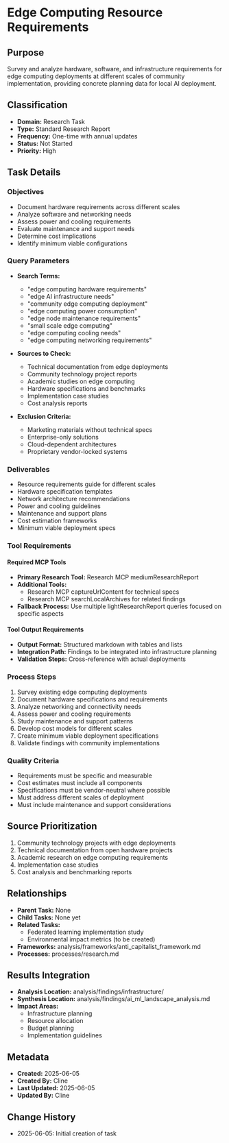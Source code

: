 # Edge Computing Resource Requirements

## Purpose
Survey and analyze hardware, software, and infrastructure requirements for edge computing deployments at different scales of community implementation, providing concrete planning data for local AI deployment.

## Classification
- **Domain:** Research Task
- **Type:** Standard Research Report
- **Frequency:** One-time with annual updates
- **Status:** Not Started
- **Priority:** High

## Task Details

### Objectives
- Document hardware requirements across different scales
- Analyze software and networking needs
- Assess power and cooling requirements
- Evaluate maintenance and support needs
- Determine cost implications
- Identify minimum viable configurations

### Query Parameters
- **Search Terms:**
  - "edge computing hardware requirements"
  - "edge AI infrastructure needs"
  - "community edge computing deployment"
  - "edge computing power consumption"
  - "edge node maintenance requirements"
  - "small scale edge computing"
  - "edge computing cooling needs"
  - "edge computing networking requirements"
  
- **Sources to Check:**
  - Technical documentation from edge deployments
  - Community technology project reports
  - Academic studies on edge computing
  - Hardware specifications and benchmarks
  - Implementation case studies
  - Cost analysis reports
  
- **Exclusion Criteria:**
  - Marketing materials without technical specs
  - Enterprise-only solutions
  - Cloud-dependent architectures
  - Proprietary vendor-locked systems

### Deliverables
- Resource requirements guide for different scales
- Hardware specification templates
- Network architecture recommendations
- Power and cooling guidelines
- Maintenance and support plans
- Cost estimation frameworks
- Minimum viable deployment specs

### Tool Requirements

#### Required MCP Tools
- **Primary Research Tool:** Research MCP mediumResearchReport
- **Additional Tools:** 
  - Research MCP captureUrlContent for technical specs
  - Research MCP searchLocalArchives for related findings
- **Fallback Process:** Use multiple lightResearchReport queries focused on specific aspects

#### Tool Output Requirements
- **Output Format:** Structured markdown with tables and lists
- **Integration Path:** Findings to be integrated into infrastructure planning
- **Validation Steps:** Cross-reference with actual deployments

### Process Steps
1. Survey existing edge computing deployments
2. Document hardware specifications and requirements
3. Analyze networking and connectivity needs
4. Assess power and cooling requirements
5. Study maintenance and support patterns
6. Develop cost models for different scales
7. Create minimum viable deployment specifications
8. Validate findings with community implementations

### Quality Criteria
- Requirements must be specific and measurable
- Cost estimates must include all components
- Specifications must be vendor-neutral where possible
- Must address different scales of deployment
- Must include maintenance and support considerations

## Source Prioritization
1. Community technology projects with edge deployments
2. Technical documentation from open hardware projects
3. Academic research on edge computing requirements
4. Implementation case studies
5. Cost analysis and benchmarking reports

## Relationships
- **Parent Task:** None
- **Child Tasks:** None yet
- **Related Tasks:** 
  - Federated learning implementation study
  - Environmental impact metrics (to be created)
- **Frameworks:** analysis/frameworks/anti_capitalist_framework.md
- **Processes:** processes/research.md

## Results Integration
- **Analysis Location:** analysis/findings/infrastructure/
- **Synthesis Location:** analysis/findings/ai_ml_landscape_analysis.md
- **Impact Areas:** 
  - Infrastructure planning
  - Resource allocation
  - Budget planning
  - Implementation guidelines

## Metadata
- **Created:** 2025-06-05
- **Created By:** Cline
- **Last Updated:** 2025-06-05
- **Updated By:** Cline

## Change History
- 2025-06-05: Initial creation of task
